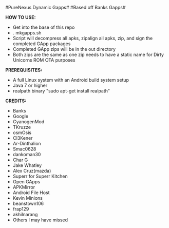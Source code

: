 #PureNexus Dynamic Gapps#
#Based off Banks Gapps#

**HOW TO USE:**

* Get into the base of this repo
* . mkgapps.sh
* Script will decompress all apks, zipalign all apks, zip, and sign the completed GApp packages
* Completed GApp zips will be in the out directory
* Both zips are the same as one zip needs to have a static name for Dirty Unicorns ROM OTA purposes

**PREREQUISITES:**

* A full Linux system with an Android build system setup
* Java 7 or higher
* realpath binary "sudo apt-get install realpath"

**CREDITS:**

* Banks
* Google
* CyanogenMod
* TKruzze
* osmOsis
* Cl3Kener
* Ar-Dinthalion
* Smac0628
* dankoman30
* Char G
* Jake Whatley
* Alex Cruz(mazda)
* Superr for Superr Kitchen
* Open GApps
* APKMirror
* Android File Host
* Kevin Minions
* beanstown106
* frap129
* akhilnarang
* Others I may have missed
